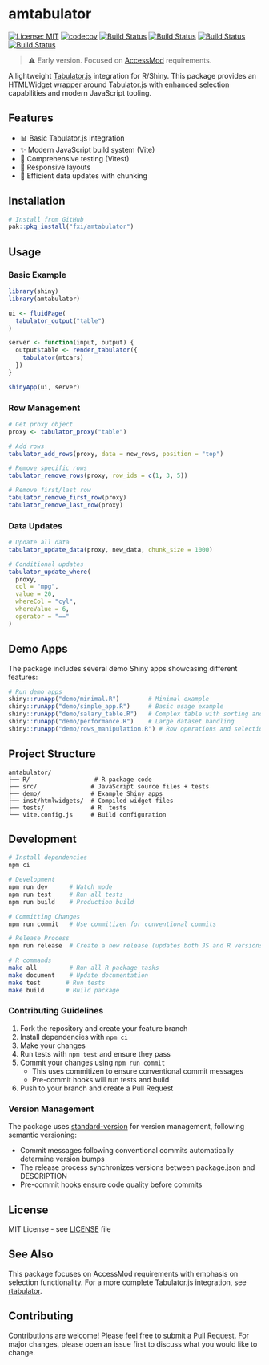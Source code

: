 # amtabulator



[![License: MIT](https://img.shields.io/badge/License-MIT-yellow.svg)](https://opensource.org/licenses/MIT)
[![codecov](https://codecov.io/gh/fxi/amtabulator/graph/badge.svg?token=C17WBKIA84)](https://codecov.io/gh/fxi/amtabulator)
[![Build Status](https://github.com/fxi/amtabulator/actions/workflows/js_test_coverage.yaml/badge.svg?branch=main)](https://github.com/fxi/amtabulator/)
[![Build Status](https://github.com/fxi/amtabulator/actions/workflows/r_check.yaml/badge.svg?branch=main)](https://github.com/fxi/amtabulator/)
[![Build Status](https://github.com/fxi/amtabulator/actions/workflows/r_pkgdown.yaml/badge.svg?branch=main)](https://github.com/fxi/amtabulator/)
[![Build Status](https://github.com/fxi/amtabulator/actions/workflows/r_test_coverage.yaml/badge.svg?branch=main)](https://github.com/fxi/amtabulator/)


> ⚠️ Early version. Focused on [AccessMod](https://github.com/unige-geohealth/accessmod) requirements. 

A lightweight [Tabulator.js](http://tabulator.info/) integration for R/Shiny. This package provides an HTMLWidget wrapper around Tabulator.js with enhanced selection capabilities and modern JavaScript tooling.

## Features

- 📊 Basic Tabulator.js integration
- ✨ Modern JavaScript build system (Vite)
- 🧪 Comprehensive testing (Vitest)
- 📱 Responsive layouts
- 🔄 Efficient data updates with chunking

## Installation

```r
# Install from GitHub
pak::pkg_install("fxi/amtabulator")
```

## Usage

### Basic Example

```r
library(shiny)
library(amtabulator)

ui <- fluidPage(
  tabulator_output("table")
)

server <- function(input, output) {
  output$table <- render_tabulator({
    tabulator(mtcars)
  })
}

shinyApp(ui, server)
```


### Row Management

```r
# Get proxy object
proxy <- tabulator_proxy("table")

# Add rows
tabulator_add_rows(proxy, data = new_rows, position = "top")

# Remove specific rows
tabulator_remove_rows(proxy, row_ids = c(1, 3, 5))

# Remove first/last row
tabulator_remove_first_row(proxy)
tabulator_remove_last_row(proxy)
```

### Data Updates

```r
# Update all data
tabulator_update_data(proxy, new_data, chunk_size = 1000)

# Conditional updates
tabulator_update_where(
  proxy,
  col = "mpg",
  value = 20,
  whereCol = "cyl",
  whereValue = 6,
  operator = "=="
)
```

## Demo Apps

The package includes several demo Shiny apps showcasing different features:

```r
# Run demo apps
shiny::runApp("demo/minimal.R")        # Minimal example
shiny::runApp("demo/simple_app.R")     # Basic usage example
shiny::runApp("demo/salary_table.R")   # Complex table with sorting and filtering
shiny::runApp("demo/performance.R")    # Large dataset handling
shiny::runApp("demo/rows_manipulation.R") # Row operations and selection
```

## Project Structure

```
amtabulator/
├── R/                  # R package code
├── src/               # JavaScript source files + tests
├── demo/              # Example Shiny apps
├── inst/htmlwidgets/  # Compiled widget files
├── tests/             # R  tests
└── vite.config.js     # Build configuration
```

## Development

```bash
# Install dependencies
npm ci

# Development
npm run dev      # Watch mode
npm run test     # Run all tests
npm run build    # Production build

# Committing Changes
npm run commit   # Use commitizen for conventional commits

# Release Process
npm run release  # Create a new release (updates both JS and R versions)

# R commands
make all         # Run all R package tasks
make document    # Update documentation
make test       # Run tests
make build      # Build package
```

### Contributing Guidelines

1. Fork the repository and create your feature branch
2. Install dependencies with `npm ci`
3. Make your changes
4. Run tests with `npm test` and ensure they pass
5. Commit your changes using `npm run commit`
   - This uses commitizen to ensure conventional commit messages
   - Pre-commit hooks will run tests and build
6. Push to your branch and create a Pull Request

### Version Management

The package uses [standard-version](https://github.com/conventional-changelog/standard-version) for version management, following semantic versioning:

- Commit messages following conventional commits automatically determine version bumps
- The release process synchronizes versions between package.json and DESCRIPTION
- Pre-commit hooks ensure code quality before commits

## License

MIT License - see [LICENSE](LICENSE) file

## See Also

This package focuses on AccessMod requirements with emphasis on selection functionality. For a more complete Tabulator.js integration, see [rtabulator](https://github.com/eoda-dev/rtabulator).


## Contributing

Contributions are welcome! Please feel free to submit a Pull Request. For major changes, please open an issue first to discuss what you would like to change.
